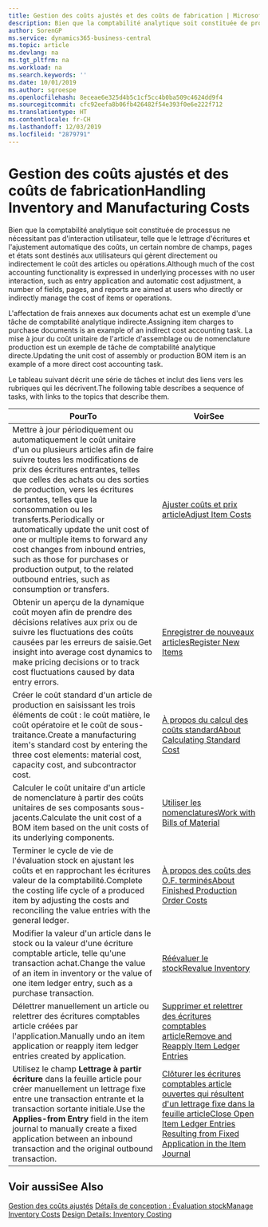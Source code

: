 ```yaml
---
title: Gestion des coûts ajustés et des coûts de fabrication | Microsoft Docs
description: Bien que la comptabilité analytique soit constituée de processus ne nécessitant pas d'interaction utilisateur, telle que le lettrage d'écritures et l'ajustement automatique des coûts, un certain nombre de champs, pages et états sont destinés aux utilisateurs qui gèrent directement ou indirectement le coût des articles ou opérations.
author: SorenGP
ms.service: dynamics365-business-central
ms.topic: article
ms.devlang: na
ms.tgt_pltfrm: na
ms.workload: na
ms.search.keywords: ''
ms.date: 10/01/2019
ms.author: sgroespe
ms.openlocfilehash: 8eceae6e325d4b5c1cf5cc4b0ba509c4624dd9f4
ms.sourcegitcommit: cfc92eefa8b06fb426482f54e393f0e6e222f712
ms.translationtype: HT
ms.contentlocale: fr-CH
ms.lasthandoff: 12/03/2019
ms.locfileid: "2879791"
---
```

# <a name="handling-inventory-and-manufacturing-costs"></a><span data-ttu-id="07f70-103">Gestion des coûts ajustés et des coûts de fabrication</span><span class="sxs-lookup"><span data-stu-id="07f70-103">Handling Inventory and Manufacturing Costs</span></span>
<span data-ttu-id="07f70-104">Bien que la comptabilité analytique soit constituée de processus ne nécessitant pas d'interaction utilisateur, telle que le lettrage d'écritures et l'ajustement automatique des coûts, un certain nombre de champs, pages et états sont destinés aux utilisateurs qui gèrent directement ou indirectement le coût des articles ou opérations.</span><span class="sxs-lookup"><span data-stu-id="07f70-104">Although much of the cost accounting functionality is expressed in underlying processes with no user interaction, such as entry application and automatic cost adjustment, a number of fields, pages, and reports are aimed at users who directly or indirectly manage the cost of items or operations.</span></span>  

 <span data-ttu-id="07f70-105">L'affectation de frais annexes aux documents achat est un exemple d'une tâche de comptabilité analytique indirecte.</span><span class="sxs-lookup"><span data-stu-id="07f70-105">Assigning item charges to purchase documents is an example of an indirect cost accounting task.</span></span> <span data-ttu-id="07f70-106">La mise à jour du coût unitaire de l'article d'assemblage ou de nomenclature production est un exemple de tâche de comptabilité analytique directe.</span><span class="sxs-lookup"><span data-stu-id="07f70-106">Updating the unit cost of assembly or production BOM item is an example of a more direct cost accounting task.</span></span>  

 <span data-ttu-id="07f70-107">Le tableau suivant décrit une série de tâches et inclut des liens vers les rubriques qui les décrivent.</span><span class="sxs-lookup"><span data-stu-id="07f70-107">The following table describes a sequence of tasks, with links to the topics that describe them.</span></span>   

|<span data-ttu-id="07f70-108">**Pour**</span><span class="sxs-lookup"><span data-stu-id="07f70-108">**To**</span></span>|<span data-ttu-id="07f70-109">**Voir**</span><span class="sxs-lookup"><span data-stu-id="07f70-109">**See**</span></span>|  
|------------|-------------|  
|<span data-ttu-id="07f70-110">Mettre à jour périodiquement ou automatiquement le coût unitaire d'un ou plusieurs articles afin de faire suivre toutes les modifications de prix des écritures entrantes, telles que celles des achats ou des sorties de production, vers les écritures sortantes, telles que la consommation ou les transferts.</span><span class="sxs-lookup"><span data-stu-id="07f70-110">Periodically or automatically update the unit cost of one or multiple items to forward any cost changes from inbound entries, such as those for purchases or production output, to the related outbound entries, such as consumption or transfers.</span></span>|[<span data-ttu-id="07f70-111">Ajuster coûts et prix article</span><span class="sxs-lookup"><span data-stu-id="07f70-111">Adjust Item Costs</span></span>](inventory-how-adjust-item-costs.md)|  
|<span data-ttu-id="07f70-112">Obtenir un aperçu de la dynamique coût moyen afin de prendre des décisions relatives aux prix ou de suivre les fluctuations des coûts causées par les erreurs de saisie.</span><span class="sxs-lookup"><span data-stu-id="07f70-112">Get insight into average cost dynamics to make pricing decisions or to track cost fluctuations caused by data entry errors.</span></span>|[<span data-ttu-id="07f70-113">Enregistrer de nouveaux articles</span><span class="sxs-lookup"><span data-stu-id="07f70-113">Register New Items</span></span>](inventory-how-register-new-items.md)|  
|<span data-ttu-id="07f70-114">Créer le coût standard d'un article de production en saisissant les trois éléments de coût : le coût matière, le coût opératoire et le coût de sous-traitance.</span><span class="sxs-lookup"><span data-stu-id="07f70-114">Create a manufacturing item's standard cost by entering the three cost elements: material cost, capacity cost, and subcontractor cost.</span></span>|[<span data-ttu-id="07f70-115">À propos du calcul des coûts standard</span><span class="sxs-lookup"><span data-stu-id="07f70-115">About Calculating Standard Cost</span></span>](finance-about-calculating-standard-cost.md)|  
|<span data-ttu-id="07f70-116">Calculer le coût unitaire d'un article de nomenclature à partir des coûts unitaires de ses composants sous-jacents.</span><span class="sxs-lookup"><span data-stu-id="07f70-116">Calculate the unit cost of a BOM item based on the unit costs of its underlying components.</span></span>|[<span data-ttu-id="07f70-117">Utiliser les nomenclatures</span><span class="sxs-lookup"><span data-stu-id="07f70-117">Work with Bills of Material</span></span>](inventory-how-work-BOMs.md)|  
|<span data-ttu-id="07f70-118">Terminer le cycle de vie de l'évaluation stock en ajustant les coûts et en rapprochant les écritures valeur de la comptabilité.</span><span class="sxs-lookup"><span data-stu-id="07f70-118">Complete the costing life cycle of a produced item by adjusting the costs and reconciling the value entries with the general ledger.</span></span>|[<span data-ttu-id="07f70-119">À propos des coûts des O.F. terminés</span><span class="sxs-lookup"><span data-stu-id="07f70-119">About Finished Production Order Costs</span></span>](finance-about-finished-production-order-costs.md)|  
|<span data-ttu-id="07f70-120">Modifier la valeur d'un article dans le stock ou la valeur d'une écriture comptable article, telle qu'une transaction achat.</span><span class="sxs-lookup"><span data-stu-id="07f70-120">Change the value of an item in inventory or the value of one item ledger entry, such as a purchase transaction.</span></span>|[<span data-ttu-id="07f70-121">Réévaluer le stock</span><span class="sxs-lookup"><span data-stu-id="07f70-121">Revalue Inventory</span></span>](inventory-how-revalue-inventory.md)|
|<span data-ttu-id="07f70-122">Délettrer manuellement un article ou relettrer des écritures comptables article créées par l'application.</span><span class="sxs-lookup"><span data-stu-id="07f70-122">Manually undo an item application or reapply item ledger entries created by application.</span></span>|[<span data-ttu-id="07f70-123">Supprimer et relettrer des écritures comptables article</span><span class="sxs-lookup"><span data-stu-id="07f70-123">Remove and Reapply Item Ledger Entries</span></span>](finance-how-to-remove-and-reapply-item-entries.md)|  
|<span data-ttu-id="07f70-124">Utilisez le champ **Lettrage à partir écriture** dans la feuille article pour créer manuellement un lettrage fixe entre une transaction entrante et la transaction sortante initiale.</span><span class="sxs-lookup"><span data-stu-id="07f70-124">Use the **Applies-from Entry** field in the item journal to manually create a fixed application between an inbound transaction and the original outbound transaction.</span></span>|[<span data-ttu-id="07f70-125">Clôturer les écritures comptables article ouvertes qui résultent d'un lettrage fixe dans la feuille article</span><span class="sxs-lookup"><span data-stu-id="07f70-125">Close Open Item Ledger Entries Resulting from Fixed Application in the Item Journal</span></span>](finance-how-to-close-open-item-ledger-entries-resulting-from-fixed-application-in-the-item-journal.md)|  

## <a name="see-also"></a><span data-ttu-id="07f70-126">Voir aussi</span><span class="sxs-lookup"><span data-stu-id="07f70-126">See Also</span></span>  
<span data-ttu-id="07f70-127">[Gestion des coûts ajustés](finance-manage-inventory-costs.md)
[Détails de conception : Évaluation stock](design-details-inventory-costing.md)</span><span class="sxs-lookup"><span data-stu-id="07f70-127">[Manage Inventory Costs](finance-manage-inventory-costs.md)
[Design Details: Inventory Costing](design-details-inventory-costing.md)</span></span>
